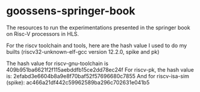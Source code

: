 # goossens-springer-book
The resources to run the experimentations presented in the springer book on Risc-V processors in HLS.

For the riscv toolchain and tools, here are the hash value I used to do my builts (riscv32-unknown-elf-gcc version 12.2.0, spike and pk)

The hash value for riscv-gnu-toolchain is
409b951ba6621f2f115aebddfb15ce2dd78ec24f
For riscv-pk, the hash value is:
2efabd3e6604b8a9e8f70baf52f57696680c7855
And for riscv-isa-sim (spike):
ac466a21df442c59962589ba296c702631e041b5

